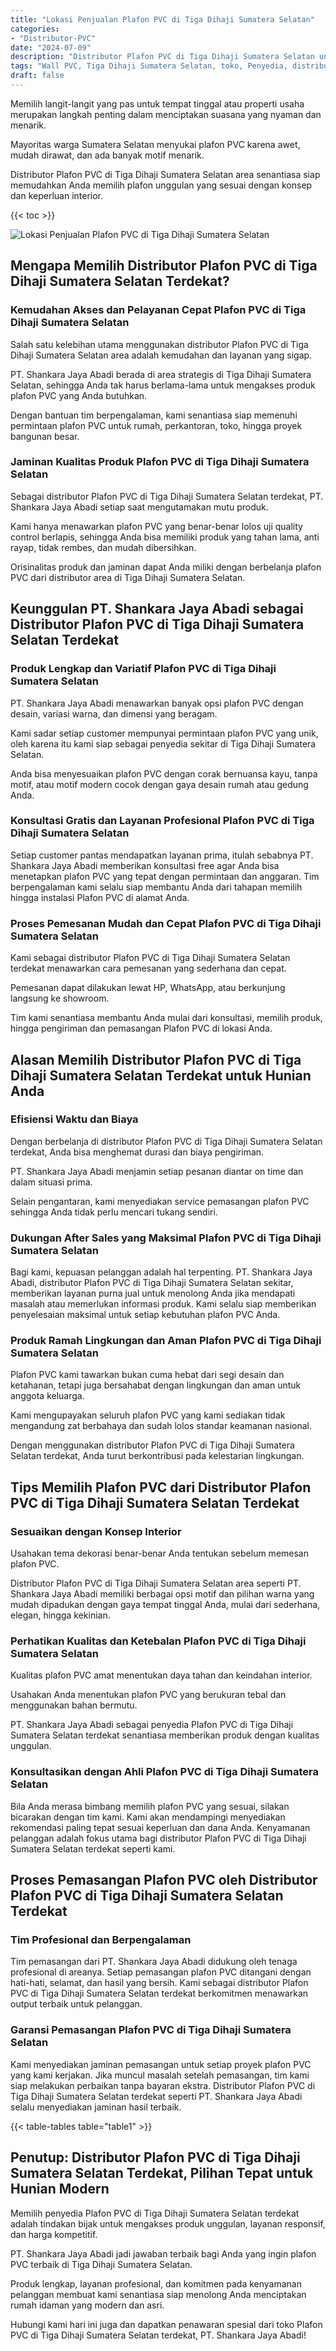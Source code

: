 ```yaml
---
title: "Lokasi Penjualan Plafon PVC di Tiga Dihaji Sumatera Selatan"
categories: 
- "Distributor-PVC"
date: "2024-07-09"
description: "Distributor Plafon PVC di Tiga Dihaji Sumatera Selatan untuk tempat tinggal, kantor, dan ritel. Material unggulan, beragam motif, warna menarik, dengan layanan pemasangan dikerjakan oleh teknisi ahli serta kepastian resmi!|Layanan distribusi Plafon PVC di Tiga Dihaji Sumatera Selatan untuk kebutuhan tempat tinggal, kantor, atau toko, beserta panel unggulan dan penempatan oleh teknisi ahli serta jaminan resmi.|Solusi Plafon PVC di Tiga Dihaji Sumatera Selatan yang andal untuk hunian, perkantoran, serta gerai, bersama panel berkualitas dan pemasangan ditangani oleh tenaga ahli berpengalaman dan jaminan resmi.|Penjualan Plafon PVC di Tiga Dihaji Sumatera Selatan bagi tempat tinggal, office, serta ritel, dengan material terbaik dan instalasi ditangani oleh tenaga ahli profesional, lengkap beserta kepastian resmi.}"
tags: "Wall PVC, Tiga Dihaji Sumatera Selatan, toko, Penyedia, distributor"
draft: false
---
```


Memilih langit-langit yang pas untuk tempat tinggal atau properti usaha merupakan langkah penting dalam menciptakan suasana yang nyaman dan menarik.

Mayoritas warga Sumatera Selatan menyukai plafon PVC karena awet, mudah dirawat, dan ada banyak motif menarik.

Distributor Plafon PVC di Tiga Dihaji Sumatera Selatan area senantiasa siap memudahkan Anda memilih plafon unggulan yang sesuai dengan konsep dan keperluan interior.

{{< toc >}}

![Lokasi Penjualan Plafon PVC di Tiga Dihaji Sumatera Selatan](/images/Distributor-PVC/Lokasi-Penjualan-Plafon-PVC-di-Tiga-Dihaji-Sumatera-Selatan.png)


## Mengapa Memilih Distributor Plafon PVC di Tiga Dihaji Sumatera Selatan Terdekat?

### Kemudahan Akses dan Pelayanan Cepat Plafon PVC di Tiga Dihaji Sumatera Selatan

Salah satu kelebihan utama menggunakan distributor Plafon PVC di Tiga Dihaji Sumatera Selatan area adalah kemudahan dan layanan yang sigap.

PT. Shankara Jaya Abadi berada di area strategis di Tiga Dihaji Sumatera Selatan, sehingga Anda tak harus berlama-lama untuk mengakses produk plafon PVC yang Anda butuhkan.

Dengan bantuan tim berpengalaman, kami senantiasa siap memenuhi permintaan plafon PVC untuk rumah, perkantoran, toko, hingga proyek bangunan besar.

### Jaminan Kualitas Produk Plafon PVC di Tiga Dihaji Sumatera Selatan

Sebagai distributor Plafon PVC di Tiga Dihaji Sumatera Selatan terdekat, PT. Shankara Jaya Abadi setiap saat mengutamakan mutu produk.

Kami hanya menawarkan plafon PVC yang benar-benar lolos uji quality control berlapis, sehingga Anda bisa memiliki produk yang tahan lama, anti rayap, tidak rembes, dan mudah dibersihkan.

Orisinalitas produk dan jaminan dapat Anda miliki dengan berbelanja plafon PVC dari distributor area di Tiga Dihaji Sumatera Selatan.

## Keunggulan PT. Shankara Jaya Abadi sebagai Distributor Plafon PVC di Tiga Dihaji Sumatera Selatan Terdekat

### Produk Lengkap dan Variatif Plafon PVC di Tiga Dihaji Sumatera Selatan

PT. Shankara Jaya Abadi menawarkan banyak opsi plafon PVC dengan desain, variasi warna, dan dimensi yang beragam.

Kami sadar setiap customer mempunyai permintaan plafon PVC yang unik, oleh karena itu kami siap sebagai penyedia sekitar di Tiga Dihaji Sumatera Selatan.

Anda bisa menyesuaikan plafon PVC dengan corak bernuansa kayu, tanpa motif, atau motif modern cocok dengan gaya desain rumah atau gedung Anda.

### Konsultasi Gratis dan Layanan Profesional Plafon PVC di Tiga Dihaji Sumatera Selatan

Setiap customer pantas mendapatkan layanan prima, itulah sebabnya PT. Shankara Jaya Abadi memberikan konsultasi free agar Anda bisa menetapkan plafon PVC yang tepat dengan permintaan dan anggaran. Tim berpengalaman kami selalu siap membantu Anda dari tahapan memilih hingga instalasi Plafon PVC di alamat Anda.

### Proses Pemesanan Mudah dan Cepat Plafon PVC di Tiga Dihaji Sumatera Selatan

Kami sebagai distributor Plafon PVC di Tiga Dihaji Sumatera Selatan terdekat menawarkan cara pemesanan yang sederhana dan cepat.

Pemesanan dapat dilakukan lewat HP, WhatsApp, atau berkunjung langsung ke showroom.

Tim kami senantiasa membantu Anda mulai dari konsultasi, memilih produk, hingga pengiriman dan pemasangan Plafon PVC di lokasi Anda.

## Alasan Memilih Distributor Plafon PVC di Tiga Dihaji Sumatera Selatan Terdekat untuk Hunian Anda

### Efisiensi Waktu dan Biaya

Dengan berbelanja di distributor Plafon PVC di Tiga Dihaji Sumatera Selatan terdekat, Anda bisa menghemat durasi dan biaya pengiriman.

PT. Shankara Jaya Abadi menjamin setiap pesanan diantar on time dan dalam situasi prima.

Selain pengantaran, kami menyediakan service pemasangan plafon PVC sehingga Anda tidak perlu mencari tukang sendiri.

### Dukungan After Sales yang Maksimal Plafon PVC di Tiga Dihaji Sumatera Selatan

Bagi kami, kepuasan pelanggan adalah hal terpenting. PT. Shankara Jaya Abadi, distributor Plafon PVC di Tiga Dihaji Sumatera Selatan sekitar, memberikan layanan purna jual untuk menolong Anda jika mendapati masalah atau memerlukan informasi produk. Kami selalu siap memberikan penyelesaian maksimal untuk setiap kebutuhan plafon PVC Anda.

### Produk Ramah Lingkungan dan Aman Plafon PVC di Tiga Dihaji Sumatera Selatan

Plafon PVC kami tawarkan bukan cuma hebat dari segi desain dan ketahanan, tetapi juga bersahabat dengan lingkungan dan aman untuk anggota keluarga.

Kami mengupayakan seluruh plafon PVC yang kami sediakan tidak mengandung zat berbahaya dan sudah lolos standar keamanan nasional.

Dengan menggunakan distributor Plafon PVC di Tiga Dihaji Sumatera Selatan terdekat, Anda turut berkontribusi pada kelestarian lingkungan.

## Tips Memilih Plafon PVC dari Distributor Plafon PVC di Tiga Dihaji Sumatera Selatan Terdekat

### Sesuaikan dengan Konsep Interior

Usahakan tema dekorasi benar-benar Anda tentukan sebelum memesan plafon PVC.

Distributor Plafon PVC di Tiga Dihaji Sumatera Selatan area seperti PT. Shankara Jaya Abadi memiliki berbagai opsi motif dan pilihan warna yang mudah dipadukan dengan gaya tempat tinggal Anda, mulai dari sederhana, elegan, hingga kekinian.

### Perhatikan Kualitas dan Ketebalan Plafon PVC di Tiga Dihaji Sumatera Selatan

Kualitas plafon PVC amat menentukan daya tahan dan keindahan interior.

Usahakan Anda menentukan plafon PVC yang berukuran tebal dan menggunakan bahan bermutu.

PT. Shankara Jaya Abadi sebagai penyedia Plafon PVC di Tiga Dihaji Sumatera Selatan terdekat senantiasa memberikan produk dengan kualitas unggulan.

### Konsultasikan dengan Ahli Plafon PVC di Tiga Dihaji Sumatera Selatan

Bila Anda merasa bimbang memilih plafon PVC yang sesuai, silakan bicarakan dengan tim kami. Kami akan mendampingi menyediakan rekomendasi paling tepat sesuai keperluan dan dana Anda. Kenyamanan pelanggan adalah fokus utama bagi distributor Plafon PVC di Tiga Dihaji Sumatera Selatan terdekat seperti kami.

## Proses Pemasangan Plafon PVC oleh Distributor Plafon PVC di Tiga Dihaji Sumatera Selatan Terdekat

### Tim Profesional dan Berpengalaman

Tim pemasangan dari PT. Shankara Jaya Abadi didukung oleh tenaga profesional di areanya. Setiap pemasangan plafon PVC ditangani dengan hati-hati, selamat, dan hasil yang bersih. Kami sebagai distributor Plafon PVC di Tiga Dihaji Sumatera Selatan terdekat berkomitmen menawarkan output terbaik untuk pelanggan.

### Garansi Pemasangan Plafon PVC di Tiga Dihaji Sumatera Selatan

Kami menyediakan jaminan pemasangan untuk setiap proyek plafon PVC yang kami kerjakan. Jika muncul masalah setelah pemasangan, tim kami siap melakukan perbaikan tanpa bayaran ekstra. Distributor Plafon PVC di Tiga Dihaji Sumatera Selatan terdekat seperti PT. Shankara Jaya Abadi selalu menyediakan jaminan hasil terbaik.

{{< table-tables table="table1" >}}

## Penutup: Distributor Plafon PVC di Tiga Dihaji Sumatera Selatan Terdekat, Pilihan Tepat untuk Hunian Modern

Memilih penyedia Plafon PVC di Tiga Dihaji Sumatera Selatan terdekat adalah tindakan bijak untuk mengakses produk unggulan, layanan responsif, dan harga kompetitif.

PT. Shankara Jaya Abadi jadi jawaban terbaik bagi Anda yang ingin plafon PVC terbaik di Tiga Dihaji Sumatera Selatan.

Produk lengkap, layanan profesional, dan komitmen pada kenyamanan pelanggan membuat kami senantiasa siap menolong Anda menciptakan rumah idaman yang modern dan asri.

Hubungi kami hari ini juga dan dapatkan penawaran spesial dari toko Plafon PVC di Tiga Dihaji Sumatera Selatan terdekat, PT. Shankara Jaya Abadi!
